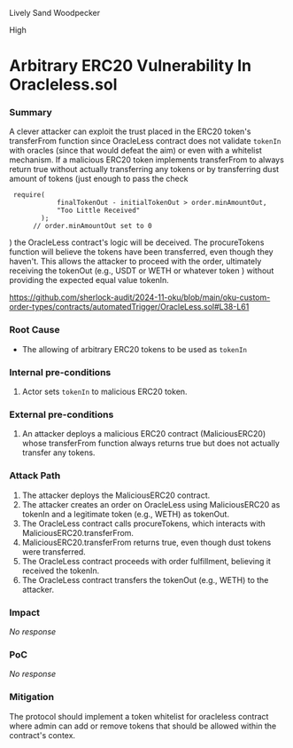Lively Sand Woodpecker

High

# Arbitrary ERC20 Vulnerability In Oracleless.sol

### Summary

 A clever attacker can exploit the trust placed in the ERC20 token's transferFrom function since OracleLess contract does not validate `tokenIn` with oracles (since that would defeat the aim) or even with a whitelist mechanism. If a malicious ERC20 token implements transferFrom to always return true without actually transferring any tokens or by transferring dust amount of tokens (just enough to pass the check 
```solidity
 require(
            finalTokenOut - initialTokenOut > order.minAmountOut,
            "Too Little Received"
        );
      // order.minAmountOut set to 0
``` 
)
the OracleLess contract's logic will be deceived. The procureTokens function will believe the tokens have been transferred, even though they haven't. This allows the attacker to proceed with the order, ultimately receiving the tokenOut (e.g., USDT or WETH or whatever token ) without providing the expected equal value tokenIn.

https://github.com/sherlock-audit/2024-11-oku/blob/main/oku-custom-order-types/contracts/automatedTrigger/OracleLess.sol#L38-L61

### Root Cause

- The allowing of arbitrary ERC20 tokens to be used as `tokenIn`

### Internal pre-conditions

1. Actor sets `tokenIn` to malicious ERC20 token.

### External pre-conditions

1. An attacker deploys a malicious ERC20 contract (MaliciousERC20) whose transferFrom function always returns true but does not actually transfer any tokens.

### Attack Path

1. The attacker deploys the MaliciousERC20 contract.
2. The attacker creates an order on OracleLess using MaliciousERC20 as tokenIn and a legitimate token (e.g., WETH) as tokenOut.
3. The OracleLess contract calls procureTokens, which interacts with MaliciousERC20.transferFrom.
4. MaliciousERC20.transferFrom returns true, even though dust tokens were transferred.
5. The OracleLess contract proceeds with order fulfillment, believing it received the tokenIn.
6. The OracleLess contract transfers the tokenOut (e.g., WETH) to the attacker.

### Impact

_No response_

### PoC

_No response_

### Mitigation

The protocol should implement a token whitelist for oracleless contract where admin can add or remove tokens that should be allowed within the contract's contex.